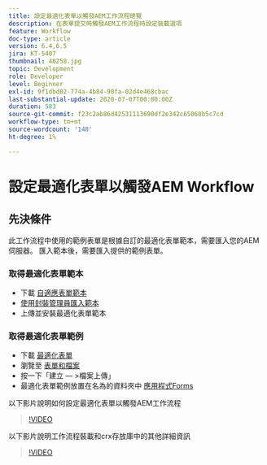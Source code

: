 ```yaml
---
title: 設定最適化表單以觸發AEM工作流程總覽
description: 在表單提交時觸發AEM工作流程時設定裝載選項
feature: Workflow
doc-type: article
version: 6.4,6.5
jira: KT-5407
thumbnail: 40258.jpg
topic: Development
role: Developer
level: Beginner
exl-id: 9f1dbd02-774a-4b84-90fa-02d4e468cbac
last-substantial-update: 2020-07-07T00:00:00Z
duration: 583
source-git-commit: f23c2ab86d42531113690df2e342c65060b5c7cd
workflow-type: tm+mt
source-wordcount: '148'
ht-degree: 1%

---
```


# 設定最適化表單以觸發AEM Workflow

## 先決條件

此工作流程中使用的範例表單是根據自訂的最適化表單範本，需要匯入您的AEM伺服器。 匯入範本後，需要匯入提供的範例表單。

### 取得最適化表單範本

* 下載 [自適應表單範本](assets/af-form-template.zip)
* [使用封裝管理員匯入範本](http://localhost:4502/crx/packmgr/index.jsp)
* 上傳並安裝最適化表單範本

### 取得最適化表單範例

* 下載 [最適化表單](assets/peak-application-form.zip)
* 瀏覽至 [表單和檔案](http://localhost:4502/aem/forms.html/content/dam/formsanddocuments)
* 按一下「建立 — >檔案上傳」
* 最適化表單範例放置在名為的資料夾中 [應用程式Forms](http://localhost:4502/aem/forms.html/content/dam/formsanddocuments/applicationforms)

以下影片說明如何設定最適化表單以觸發AEM工作流程
>[!VIDEO](https://video.tv.adobe.com/v/40258?quality=12&learn=on)

以下影片說明工作流程裝載和crx存放庫中的其他詳細資訊

>[!VIDEO](https://video.tv.adobe.com/v/40259?quality=12&learn=on)
